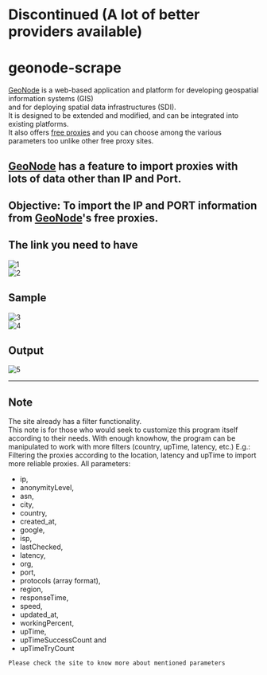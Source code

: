 # Discontinued (A lot of better providers available)
# geonode-scrape
[GeoNode](https://geonode.com) is a web-based application and platform for developing geospatial information systems (GIS)<br>
and for deploying spatial data infrastructures (SDI).<br>
It is designed to be extended and modified, and can be integrated into existing platforms.<br>
It also offers [free proxies](https://geonode.com/free-proxy-list) and you can choose among the various parameters too unlike other free proxy sites.<br>

## [GeoNode](https://geonode.com/free-proxy-list) has a feature to import proxies with lots of data other than IP and Port.<br>

## Objective: To import the IP and PORT information from [GeoNode](https://geonode.com/free-proxy-list)'s free proxies.<br>

## The link you need to have
![1](https://i.imgur.com/3YbPfVZ.png "1")<br>
![2](https://i.imgur.com/YlI5G4S.png "2")<br>

## Sample
![3](https://i.imgur.com/skVMQht.png "3")<br>
![4](https://i.imgur.com/jXDUeW8.png "4")<br>

## Output
![5](https://i.imgur.com/QGURXTJ.png "5")<br>

<hr>

## Note
The site already has a filter functionality.<br>
This note is for those who would seek to customize this program itself according to their needs.
With enough knowhow, the program can be manipulated to work with more filters (country, upTime, latency, etc.)
E.g.: Filtering the proxies according to the location, latency and upTime to import more reliable proxies.
All parameters:
<ul>
      <li>ip,</li>
      <li>anonymityLevel,</li>
      <li>asn,</li>
      <li>city,</li>
      <li>country,</li>
      <li>created_at,</li>
      <li>google,</li>
      <li>isp,</li>
      <li>lastChecked,</li>
      <li>latency,</li>
      <li>org,</li>
      <li>port,</li>
      <li>protocols (array format),</li>
      <li>region,</li>
      <li>responseTime,</li>
      <li>speed,</li>
      <li>updated_at,</li>
      <li>workingPercent,</li>
      <li>upTime,</li>
      <li>upTimeSuccessCount and</li>
      <li>upTimeTryCount</li>
</ul>

```Please check the site to know more about mentioned parameters```
